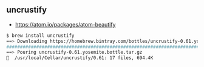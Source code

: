 ## uncrustify

- https://atom.io/packages/atom-beautify

~~~bash
$ brew install uncrustify
==> Downloading https://homebrew.bintray.com/bottles/uncrustify-0.61.yosemite.bottle.tar.gz
######################################################################## 100.0%
==> Pouring uncrustify-0.61.yosemite.bottle.tar.gz
🍺  /usr/local/Cellar/uncrustify/0.61: 17 files, 694.4K
~~~
